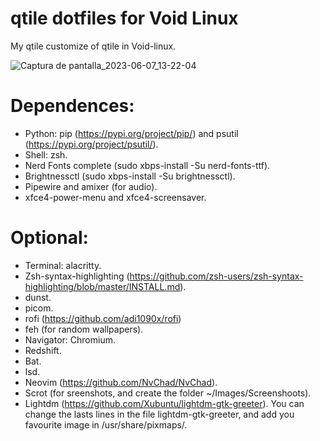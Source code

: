
# qtile dotfiles for Void Linux
My qtile customize of qtile in Void-linux.

![Captura de pantalla_2023-06-07_13-22-04](https://github.com/DanielDavalos93/qtile-dotfiles-config/assets/93288354/4124adde-4a6f-4c38-b1c1-7f0c8cb0ae06)


# Dependences:
* Python: pip (https://pypi.org/project/pip/) and psutil (https://pypi.org/project/psutil/).
* Shell: zsh.
* Nerd Fonts complete (sudo xbps-install -Su nerd-fonts-ttf).
* Brightnessctl (sudo xbps-install -Su brightnessctl).
* Pipewire and amixer (for audio).
* xfce4-power-menu and xfce4-screensaver.

# Optional:
* Terminal: alacritty.
* Zsh-syntax-highlighting (https://github.com/zsh-users/zsh-syntax-highlighting/blob/master/INSTALL.md).
* dunst.
* picom.
* rofi (https://github.com/adi1090x/rofi)
* feh (for random wallpapers).
* Navigator: Chromium.
* Redshift.
* Bat.
* lsd.
* Neovim (https://github.com/NvChad/NvChad).
* Scrot (for sreenshots, and create the folder ~/Images/Screenshoots).
* Lightdm (https://github.com/Xubuntu/lightdm-gtk-greeter). You can change the lasts lines in the file lightdm-gtk-greeter, and add you favourite image in /usr/share/pixmaps/.
